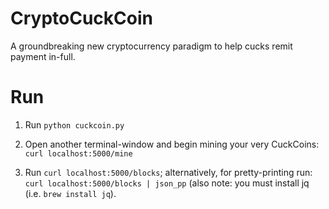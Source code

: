 # CryptoCuckCoin
A groundbreaking new cryptocurrency paradigm to help cucks remit payment in-full.

# Run

1. Run `python cuckcoin.py`

2. Open another terminal-window and begin mining your very CuckCoins: `curl localhost:5000/mine`

3. Run `curl localhost:5000/blocks`; alternatively, for pretty-printing run: `curl localhost:5000/blocks | json_pp` (also note: you must install jq (i.e. `brew install jq`).
